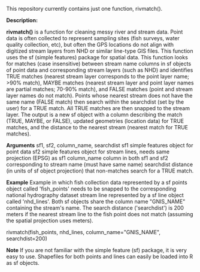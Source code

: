 This repository currently contains just one function, rivmatch().

**Description:**

**rivmatch()** is a function for cleaning messy river and stream data. Point data is often collected to represent sampling sites (fish surveys, water quality collection, etc), but often the GPS locations do not align with digitized stream layers from NHD or similar line-type GIS files. This function uses the sf (simple features) package for spatial data.
This function looks for matches (case insensitive) between stream name columns in sf objects of point data and corresponding stream layers (such as NHD) and identifies TRUE matches (nearest stream layer corresponds to the point layer name; >90% match), MAYBE matches (nearest stream layer and point layer names are partial matches; 70-90% match), and FALSE matches (point and stream layer names do not match). Points whose nearest stream does not have the same name (FALSE match) then search within the searchdist (set by the user) for a TRUE match. All TRUE matches are then snapped to the stream layer. The output is a new sf object with a column describing the match (TRUE, MAYBE, or FALSE), updated geometries (location data) for TRUE matches, and the distance to the nearest stream (nearest match for TRUE matches).

**Arguments**
sf1, sf2, column_name, searchdist
sf1          simple features object for point data
sf2          simple features object for stream lines, needs same projection (EPSG) as sf1
column_name  column in both sf1 and sf2 corresponding to stream name (must have same name)
searchdist   distance (in units of sf object projection) that non-matches search for a TRUE match. 

**Example**
Example in which fish collection data represented by a sf points object called 'fish_points' needs to be snapped to the corresponding national hydrography dataset stream line represented by a sf line object called 'nhd_lines'. Both sf objects share the column name "GNIS_NAME" containing the stream's name. The search distance ('searchdist') is 200 meters if the nearest stream line to the fish point does not match (assuming the spatial projection uses meters).

rivmatch(fish_points, nhd_lines, column_name="GNIS_NAME", searchdist=200) 

**Note**
If you are not familiar with the simple feature (sf) package, it is very easy to use. Shapefiles for both points and lines can easily be loaded into R as sf objects.
